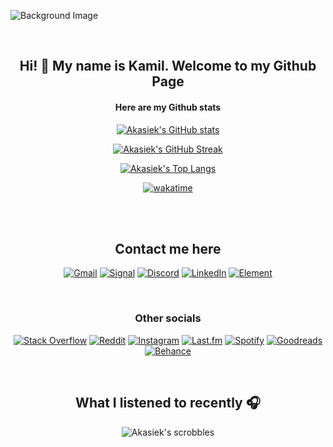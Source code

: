 

![Background Image](https://i.imgur.com/ybvJhgt.png "Profile banner")

<br/>

<div align="center">

  ## Hi! 👋 My name is Kamil. Welcome to my Github Page

  #### Here are my Github stats 
  
  [![Akasiek's GitHub stats](https://github-readme-stats.vercel.app/api?username=Akasiek&show_icons=true&theme=shades-of-purple&hide_border=true&border_radius=10)](https://github.com/anuraghazra/github-readme-stats)
  
  [![Akasiek's GitHub Streak](https://github-readme-streak-stats.herokuapp.com/?user=DenverCoder1&theme=shades-of-purple&hide_border=true&border_radius=10)](https://git.io/streak-stats)
  
  [![Akasiek's Top Langs](https://github-readme-stats.vercel.app/api/top-langs/?username=Akasiek&layout=compact&theme=shades-of-purple&hide_border=true)](https://github.com/anuraghazra/github-readme-stats)
  
  [![wakatime](https://wakatime.com/badge/user/71e39523-089b-449e-a9a7-4a22c5fccb78.svg?style=for-the-badge)](https://wakatime.com/@71e39523-089b-449e-a9a7-4a22c5fccb78)
  
  <br>
  
  <!--START_SECTION:waka-->
  <!--END_SECTION:waka-->
  
  <br>
  
  ## Contact me here
  
  [![Gmail](https://img.shields.io/badge/Gmail-D14836?style=for-the-badge&logo=gmail&logoColor=white)](mailto:kpomykala2002@gmail.com)
  [![Signal](https://img.shields.io/badge/Signal-%23039BE5.svg?&style=for-the-badge&logo=Signal&logoColor=white)](https://signal.me/#p/+48690076456)
  [![Discord](https://img.shields.io/badge/Discord-5865F2?style=for-the-badge&logo=discord&logoColor=white)](https://discordapp.com/users/202501503280349184)
  [![LinkedIn](https://img.shields.io/badge/LinkedIn-0077B5?style=for-the-badge&logo=linkedin&logoColor=white)](https://www.linkedin.com/in/kamil-pomykala/)
  [![Element](https://img.shields.io/badge/Element-0DBD8B?style=for-the-badge&logo=element&logoColor=white)](https://matrix.to/#/@akasiek:matrix.org)
  
  <br>
  
  ### Other socials
  
  [![Stack Overflow](https://img.shields.io/badge/Stack_Overflow-FE7A16?style=for-the-badge&logo=stack-overflow&logoColor=white)](https://stackoverflow.com/users/9027746/akasiek)
  [![Reddit](https://img.shields.io/badge/Reddit-FF4500?style=for-the-badge&logo=reddit&logoColor=white)](https://www.reddit.com/user/Akasiek)
  [![Instagram](https://img.shields.io/badge/Instagram-E4405F?style=for-the-badge&logo=instagram&logoColor=white)](https://www.instagram.com/dziwnykamil/)
  [![Last.fm](https://img.shields.io/badge/last.fm-D51007?style=for-the-badge&logo=last.fm&logoColor=white)](https://www.last.fm/pl/user/Akasiek)
  [![Spotify](https://img.shields.io/badge/Spotify-1ED760?&style=for-the-badge&logo=spotify&logoColor=white)](https://open.spotify.com/user/11142835209?si=c5abc0a653e74fed)
  [![Goodreads](https://img.shields.io/badge/Goodreads-372213?style=for-the-badge&logo=goodreads&logoColor=white)](https://www.goodreads.com/user/show/85587976-kamil-pomyka-a)
  [![Behance](https://img.shields.io/badge/-Behance-blue?style=for-the-badge&logo=behance&logoColor=white)](https://www.behance.net/akasiek9993ed2)
  
  <br>
  
  ## What I listened to recently 🎧
  
  ![Akasiek's scrobbles](https://lastfm-recently-played.vercel.app/api?user=Akasiek)

</div>

